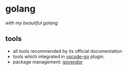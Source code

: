 # golang

_with my beautiful golang_

## tools
- all tools recommended by its official documentation
- tools which integrated in [vscode-go](https://github.com/Microsoft/vscode-go) plugin.
- package management: [govendor](https://github.com/kardianos/govendor)
